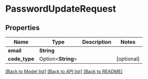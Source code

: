 # PasswordUpdateRequest

## Properties

Name | Type | Description | Notes
------------ | ------------- | ------------- | -------------
**email** | **String** |  | 
**code_type** | Option<**String**> |  | [optional]

[[Back to Model list]](../README.md#documentation-for-models) [[Back to API list]](../README.md#documentation-for-api-endpoints) [[Back to README]](../README.md)


